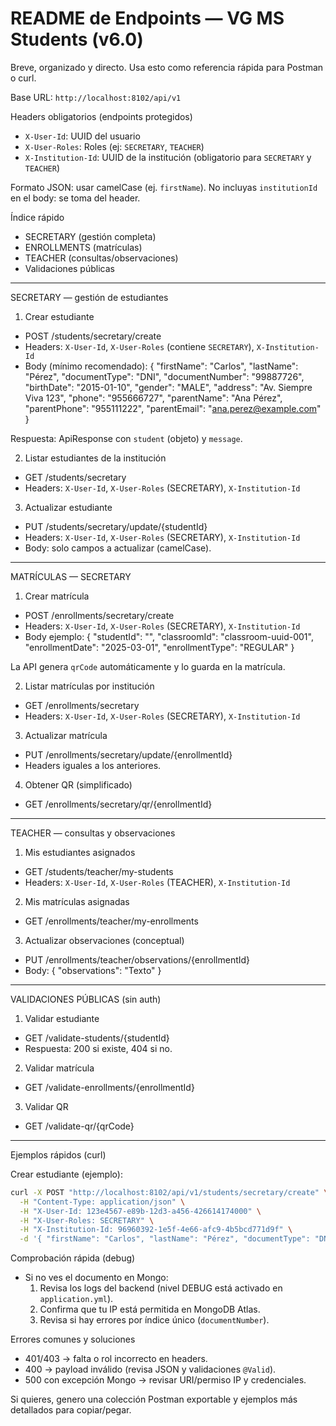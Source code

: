 # README de Endpoints — VG MS Students (v6.0)

Breve, organizado y directo. Usa esto como referencia rápida para Postman o curl.

Base URL: `http://localhost:8102/api/v1`

Headers obligatorios (endpoints protegidos)
- `X-User-Id`: UUID del usuario
- `X-User-Roles`: Roles (ej: `SECRETARY`, `TEACHER`)
- `X-Institution-Id`: UUID de la institución (obligatorio para `SECRETARY` y `TEACHER`)

Formato JSON: usar camelCase (ej. `firstName`). No incluyas `institutionId` en el body: se toma del header.

Índice rápido
- SECRETARY (gestión completa)
- ENROLLMENTS (matrículas)
- TEACHER (consultas/observaciones)
- Validaciones públicas

---

SECRETARY — gestión de estudiantes

1) Crear estudiante
- POST /students/secretary/create
- Headers: `X-User-Id`, `X-User-Roles` (contiene `SECRETARY`), `X-Institution-Id`
- Body (mínimo recomendado):
  {
    "firstName": "Carlos",
    "lastName": "Pérez",
    "documentType": "DNI",
    "documentNumber": "99887726",
    "birthDate": "2015-01-10",
    "gender": "MALE",
    "address": "Av. Siempre Viva 123",
    "phone": "955666727",
    "parentName": "Ana Pérez",
    "parentPhone": "955111222",
    "parentEmail": "ana.perez@example.com"
  }

Respuesta: ApiResponse con `student` (objeto) y `message`.

2) Listar estudiantes de la institución
- GET /students/secretary
- Headers: `X-User-Id`, `X-User-Roles` (SECRETARY), `X-Institution-Id`

3) Actualizar estudiante
- PUT /students/secretary/update/{studentId}
- Headers: `X-User-Id`, `X-User-Roles` (SECRETARY), `X-Institution-Id`
- Body: solo campos a actualizar (camelCase).

---

MATRÍCULAS — SECRETARY

1) Crear matrícula
- POST /enrollments/secretary/create
- Headers: `X-User-Id`, `X-User-Roles` (SECRETARY), `X-Institution-Id`
- Body ejemplo:
  {
    "studentId": "<student-id>",
    "classroomId": "classroom-uuid-001",
    "enrollmentDate": "2025-03-01",
    "enrollmentType": "REGULAR"
  }

La API genera `qrCode` automáticamente y lo guarda en la matrícula.

2) Listar matrículas por institución
- GET /enrollments/secretary
- Headers: `X-User-Id`, `X-User-Roles` (SECRETARY), `X-Institution-Id`

3) Actualizar matrícula
- PUT /enrollments/secretary/update/{enrollmentId}
- Headers iguales a los anteriores.

4) Obtener QR (simplificado)
- GET /enrollments/secretary/qr/{enrollmentId}

---

TEACHER — consultas y observaciones

1) Mis estudiantes asignados
- GET /students/teacher/my-students
- Headers: `X-User-Id`, `X-User-Roles` (TEACHER), `X-Institution-Id`

2) Mis matrículas asignadas
- GET /enrollments/teacher/my-enrollments

3) Actualizar observaciones (conceptual)
- PUT /enrollments/teacher/observations/{enrollmentId}
- Body: { "observations": "Texto" }

---

VALIDACIONES PÚBLICAS (sin auth)

1) Validar estudiante
- GET /validate-students/{studentId}
- Respuesta: 200 si existe, 404 si no.

2) Validar matrícula
- GET /validate-enrollments/{enrollmentId}

3) Validar QR
- GET /validate-qr/{qrCode}

---

Ejemplos rápidos (curl)

Crear estudiante (ejemplo):
```bash
curl -X POST "http://localhost:8102/api/v1/students/secretary/create" \
  -H "Content-Type: application/json" \
  -H "X-User-Id: 123e4567-e89b-12d3-a456-426614174000" \
  -H "X-User-Roles: SECRETARY" \
  -H "X-Institution-Id: 96960392-1e5f-4e66-afc9-4b5bcd771d9f" \
  -d '{ "firstName": "Carlos", "lastName": "Pérez", "documentType": "DNI", "documentNumber": "99887726", "birthDate": "2015-01-10" }'
```

Comprobación rápida (debug)
- Si no ves el documento en Mongo:
  1) Revisa los logs del backend (nivel DEBUG está activado en `application.yml`).
  2) Confirma que tu IP está permitida en MongoDB Atlas.
  3) Revisa si hay errores por índice único (`documentNumber`).

Errores comunes y soluciones
- 401/403 -> falta o rol incorrecto en headers.
- 400 -> payload inválido (revisa JSON y validaciones `@Valid`).
- 500 con excepción Mongo -> revisar URI/permiso IP y credenciales.

Si quieres, genero una colección Postman exportable y ejemplos más detallados para copiar/pegar.
